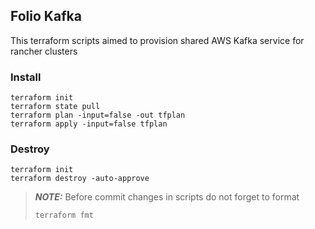 ## Folio Kafka
This terraform scripts aimed to provision shared AWS Kafka service for rancher clusters

### Install 

```shell
terraform init
terraform state pull
terraform plan -input=false -out tfplan
terraform apply -input=false tfplan
```

### Destroy
```shell
terraform init
terraform destroy -auto-approve
```



> **_NOTE:_** 
> Before commit changes in scripts do not forget to format
> ```shell
> terraform fmt
> ```
